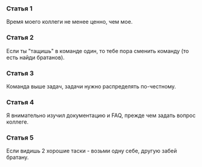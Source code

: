 ### Статья 1

Время моего коллеги не менее ценно, чем мое.

### Статья 2

Если ты "тащишь" в команде один, то тебе пора сменить команду (то есть найди братанов).

### Статья 3

Команда выше задач, задачи нужно распределять по-честному.

### Статья 4

Я внимательно изучил документацию и FAQ, прежде чем задать вопрос коллеге.

### Статья 5

Если видишь 2 хорошие таски - возьми одну себе, другую забей братану.
